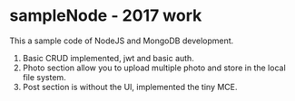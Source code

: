 # sampleNode - 2017 work

This a sample code of NodeJS and MongoDB development.

1. Basic CRUD implemented, jwt and basic auth.
2. Photo section allow you to upload multiple photo and store in the local file system.
3. Post section is without the UI, implemented the tiny MCE.




